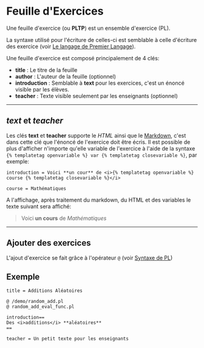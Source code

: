 # Feuille d'Exercices

Une feuille d'exercice (ou **PLTP**) est un ensemble d'exercice (PL).

La syntaxe utilisé pour l'écriture de celles-ci est semblable à celle d'écriture
des exercice (voir [Le langage de Premier Langage](../langage_pl/)).


Une feuille d'exercice est composé principalement de 4 clés:

* **title** : Le titre de la feuille
* **author** : L'auteur de la feuille (optionnel)
* **introduction** : Semblable à **text** pour les exercices, c'est un énoncé
                     visible par les élèves.
* **teacher** : Texte visible seulement par les enseignants (optionnel)
___


## *text* et *teacher*
Les clés **text** et **teacher** supporte le *HTML* ainsi que le [Markdown](https://fr.wikipedia.org/wiki/Markdown),
c'est dans cette clé que l'énoncé de l'exercice doit être écris. Il est possible de plus
d'afficher n'importe qu'elle variable de l'exercice à l'aide de la syntaxe `{% templatetag openvariable %} var {% templatetag closevariable %}`,
par exemple:
```
introduction = Voici **un cour** de <i>{% templatetag openvariable %} course {% templatetag closevariable %}</i>

course = Mathématiques
```
A l'affichage, après traitement du markdown, du HTML et des variables le texte 
suivant sera affiché:  
> Voici **un cours** de *Mathématiques*
___


## Ajouter des exercices

L'ajout d'exercice se fait grâce à l'opérateur `@` (voir [Syntaxe de PL](../langage_pl/#les-references-de-fichiers))


## Exemple

```
title = Additions Aléatoires

@ /demo/random_add.pl
@ random_add_eval_func.pl

introduction==
Des <i>additions</i> **aléatoires**
==

teacher = Un petit texte pour les enseignants
```
